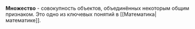 **Множество** - совокупность объектов, объединённых некоторым общим признаком. Это одно из ключевых понятий в [[Математика|математике]].